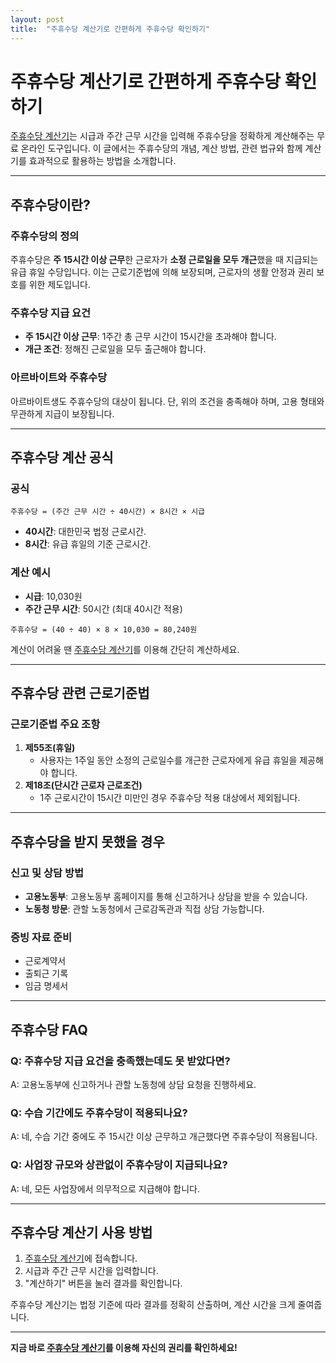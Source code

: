 ```yaml
---
layout: post
title:  "주휴수당 계산기로 간편하게 주휴수당 확인하기"
---
```

 

# 주휴수당 계산기로 간편하게 주휴수당 확인하기

[주휴수당 계산기](https://www.freeonlineutility.com/ko/app/weekly-holiday-pay-calculator/)는 시급과 주간 근무 시간을 입력해 주휴수당을 정확하게 계산해주는 무료 온라인 도구입니다. 이 글에서는 주휴수당의 개념, 계산 방법, 관련 법규와 함께 계산기를 효과적으로 활용하는 방법을 소개합니다.

---

## 주휴수당이란?

### 주휴수당의 정의
주휴수당은 **주 15시간 이상 근무**한 근로자가 **소정 근로일을 모두 개근**했을 때 지급되는 유급 휴일 수당입니다. 이는 근로기준법에 의해 보장되며, 근로자의 생활 안정과 권리 보호를 위한 제도입니다.

### 주휴수당 지급 요건
- **주 15시간 이상 근무**: 1주간 총 근무 시간이 15시간을 초과해야 합니다.
- **개근 조건**: 정해진 근로일을 모두 출근해야 합니다.

### 아르바이트와 주휴수당
아르바이트생도 주휴수당의 대상이 됩니다. 단, 위의 조건을 충족해야 하며, 고용 형태와 무관하게 지급이 보장됩니다.

---

## 주휴수당 계산 공식

### 공식
```
주휴수당 = (주간 근무 시간 ÷ 40시간) × 8시간 × 시급
```
- **40시간**: 대한민국 법정 근로시간.
- **8시간**: 유급 휴일의 기준 근로시간.

### 계산 예시
- **시급**: 10,030원
- **주간 근무 시간**: 50시간 (최대 40시간 적용)

```
주휴수당 = (40 ÷ 40) × 8 × 10,030 = 80,240원
```

계산이 어려울 땐 [주휴수당 계산기](https://www.freeonlineutility.com/ko/app/weekly-holiday-pay-calculator/)를 이용해 간단히 계산하세요.

---

## 주휴수당 관련 근로기준법

### 근로기준법 주요 조항
1. **제55조(휴일)**  
   - 사용자는 1주일 동안 소정의 근로일수를 개근한 근로자에게 유급 휴일을 제공해야 합니다.
2. **제18조(단시간 근로자 근로조건)**  
   - 1주 근로시간이 15시간 미만인 경우 주휴수당 적용 대상에서 제외됩니다.

---

## 주휴수당을 받지 못했을 경우

### 신고 및 상담 방법
- **고용노동부**: 고용노동부 홈페이지를 통해 신고하거나 상담을 받을 수 있습니다.
- **노동청 방문**: 관할 노동청에서 근로감독관과 직접 상담 가능합니다.

### 증빙 자료 준비
- 근로계약서
- 출퇴근 기록
- 임금 명세서

---

## 주휴수당 FAQ

### Q: 주휴수당 지급 요건을 충족했는데도 못 받았다면?  
A: 고용노동부에 신고하거나 관할 노동청에 상담 요청을 진행하세요.

### Q: 수습 기간에도 주휴수당이 적용되나요?  
A: 네, 수습 기간 중에도 주 15시간 이상 근무하고 개근했다면 주휴수당이 적용됩니다.

### Q: 사업장 규모와 상관없이 주휴수당이 지급되나요?  
A: 네, 모든 사업장에서 의무적으로 지급해야 합니다.

---

## 주휴수당 계산기 사용 방법

1. [주휴수당 계산기](https://www.freeonlineutility.com/ko/app/weekly-holiday-pay-calculator/)에 접속합니다.
2. 시급과 주간 근무 시간을 입력합니다.
3. "계산하기" 버튼을 눌러 결과를 확인합니다.

주휴수당 계산기는 법정 기준에 따라 결과를 정확히 산출하며, 계산 시간을 크게 줄여줍니다.

---

**지금 바로 [주휴수당 계산기](https://www.freeonlineutility.com/ko/app/weekly-holiday-pay-calculator/)를 이용해 자신의 권리를 확인하세요!**
